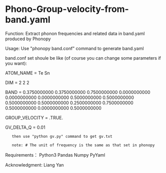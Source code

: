 # Phono-Group-velocity-from-band.yaml

Function: Extract phonon frequencies and related data in  band.yaml produced by Phonopy

Usage: Use "phonopy band.conf" command to generate band.yaml

band.conf set shoule be like (of course you can change some parameters if you want): 

ATOM_NAME = Te Sn

DIM = 2 2 2

BAND = 0.3750000000   0.3750000000   0.7500000000 0.0000000000   0.0000000000   0.0000000000  0.5000000000   0.5000000000   0.5000000000 0.5000000000   0.2500000000   0.7500000000 0.5000000000   0.0000000000   0.5000000000

GROUP_VELOCITY = .TRUE.

GV_DELTA_Q = 0.01

       then use "python gv.py" command to get gv.txt
       
       note: # The unit of frequency is the same as that set in phonopy
       
Requirements： Python3 Pandas Numpy PyYaml

Acknowledgment: Liang Yan
